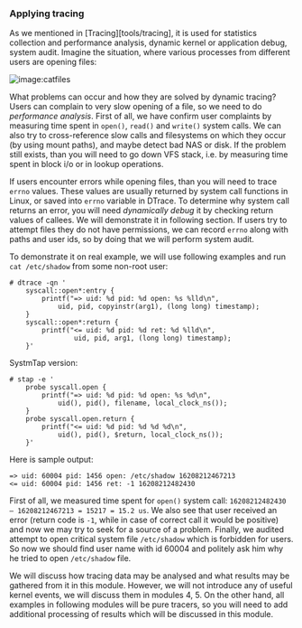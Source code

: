 ### Applying tracing

As we mentioned in [Tracing][tools/tracing], it is used for statistics collection and performance analysis, dynamic kernel or application debug, system audit. Imagine the situation, where various processes from different users are opening files:

![image:catfiles](catfiles.png)

What problems can occur and how they are solved by dynamic tracing? Users can complain to very slow opening of a file, so we need to do _performance analysis_. First of all, we have confirm user complaints by measuring time spent in `open()`, `read()` and `write()` system calls. We can also try to cross-reference slow calls and filesystems on which they occur (by using mount paths), and maybe detect bad NAS or disk. If the problem still exists, than you will need to go down VFS stack, i.e. by measuring time spent in block i/o or in lookup operations. 

If users encounter errors while opening files, than you will need to trace `errno` values. These values are usually returned by system call functions in Linux, or saved into `errno` variable in DTrace. To determine why system call returns an error, you will need _dynamically debug_ it by checking return values of callees. We will demonstrate it in following section. If users try to attempt files they do not have permissions, we can record `errno` along with paths and user ids, so by doing that we will perform system audit. 

To demonstrate it on real example, we will use following examples and run `cat /etc/shadow` from some non-root user:
```
# dtrace -qn '
	syscall::open*:entry { 
		printf("=> uid: %d pid: %d open: %s %lld\n", 
			uid, pid, copyinstr(arg1), (long long) timestamp); 
	} 
	syscall::open*:return { 
		printf("<= uid: %d pid: %d ret: %d %lld\n", 
				uid, pid, arg1, (long long) timestamp); 
	}'
```

SystmTap version:
```
# stap -e '
	probe syscall.open { 
		printf("=> uid: %d pid: %d open: %s %d\n", 
			uid(), pid(), filename, local_clock_ns()); 
	} 
	probe syscall.open.return {  
		printf("<= uid: %d pid: %d %d %d\n", 
			uid(), pid(), $return, local_clock_ns()); 
	}'
```

Here is sample output:
```
=> uid: 60004 pid: 1456 open: /etc/shadow 16208212467213
<= uid: 60004 pid: 1456 ret: -1 16208212482430
```

First of all, we measured time spent for `open()` system call: `16208212482430 — 16208212467213 = 15217 = 15.2 us`. We also see that user received an error (return code is `-1`, while in case of correct call it would be positive) and now we may try to seek for a source of a problem. Finally, we audited attempt to open critical system file `/etc/shadow` which is forbidden for users. So now we should find user name with id 60004 and politely ask him why he tried to open `/etc/shadow` file.

We will discuss how tracing data may be analysed and what results may be gathered from it in this module. However, we will not introduce any of useful kernel events, we will discuss them in modules 4, 5. On the other hand, all examples in following modules will be pure tracers, so you will need to add additional processing of results which will be discussed in this module.